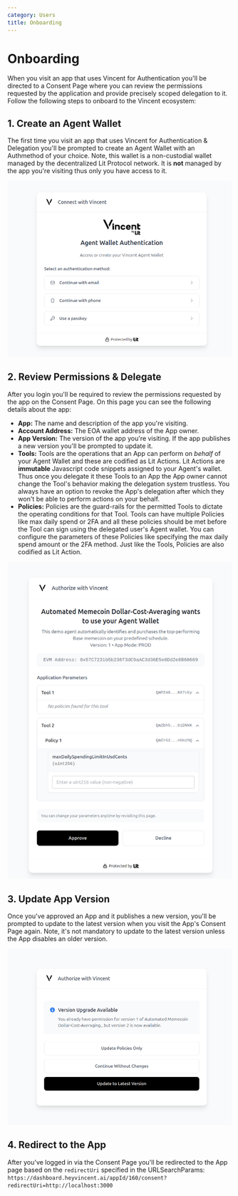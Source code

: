 ```yaml
---
category: Users
title: Onboarding
---
```


# Onboarding

When you visit an app that uses Vincent for Authentication you'll be directed to a Consent Page where you can review the permissions requested by the application and provide precisely scoped delegation to it. Follow the following steps to onboard to the Vincent ecosystem:

## 1. Create an Agent Wallet

The first time you visit an app that uses Vincent for Authentication & Delegation you'll be prompted to create an Agent Wallet with an Authmethod of your choice. Note, this wallet is a non-custodial wallet managed by the decentralized Lit Protocol network. It is **not** managed by the app you're visiting thus only you have access to it.

![User Login](./images/login.png)

## 2. Review Permissions & Delegate

After you login you'll be required to review the permissions requested by the app on the Consent Page. On this page you can see the following details about the app:

- **App:** The name and description of the app you're visiting.
- **Account Address:** The EOA wallet address of the App owner.
- **App Version:** The version of the app you're visiting. If the app publishes a new version you'll be prompted to update it.
- **Tools:** Tools are the operations that an App can perform on *behalf* of your Agent Wallet and these are codified as Lit Actions. Lit Actions are **immutable** Javascript code snippets assigned to your Agent's wallet. Thus once you delegate it these Tools to an App the App owner cannot change the Tool's behavior making the delegation system trustless. You always have an option to revoke the App's delegation after which they won't be able to perform actions on your behalf.
- **Policies:** Policies are the guard-rails for the permitted Tools to dictate the operating conditions for that Tool. Tools can have multiple Policies like max daily spend or 2FA and all these policies should be met before the Tool can sign using the delegated user's Agent wallet. You can configure the parameters of these Policies like specifying the max daily spend amount or the 2FA method. Just like the Tools, Policies are also codified as Lit Action.

![Consent Page](./images/consent-page.png)

## 3. Update App Version

Once you've approved an App and it publishes a new version, you'll be prompted to update to the latest version when you visit the App's Consent Page again. Note, it's not mandatory to update to the latest version unless the App disables an older version.

![Update App Version](./images/consent-update.png)

## 4. Redirect to the App

After you've logged in via the Consent Page you'll be redirected to the App page based on the `redirectUri` specified in the URLSearchParams: `https://dashboard.heyvincent.ai/appId/160/consent?redirectUri=http://localhost:3000`

